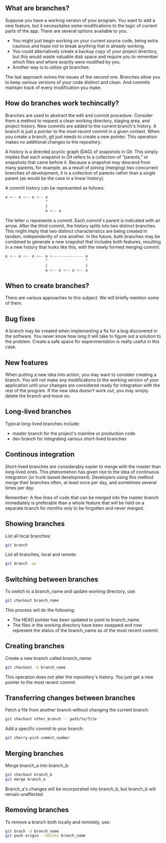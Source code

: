 ## What are branches?
Suppose you have a working  version of your program. You want to add a new feature, but it necessitates some modifications to the logic of current parts of the app. There are several options available to you. 

* You might just begin working on your current source code, being extra cautious and hope not to break anything that is already working. 
* You could alternatively create a backup copy of your project directory, but this would waste valuable disk space and require you to remember which files and where exactly were modified by you. 
* Another way is to utilize git branches. 

The last approach solves the issues of the second one. Branches allow you to keep various versions of your code distinct and clean. And commits maintain track of every modification you make. 

## How do branches work techincally?
Branches are used to abstract the edit and commit procedure. Consider them a method to request a clean working directory, staging area, and project history. New commits are added to the current branch's history. A branch is just a pointer to the most recent commit in a given context. When you create a branch, git just needs to create a new pointer. This operation makes no additional changes to the repository. 

A history is a directed acyclic graph (DAG) of snapshots in Git. This simply implies that each snapshot in Git refers to a collection of "parents," or snapshots that came before it. Because a snapshot may descend from many parents, for example, as a result of joining (merging) two concurrent branches of development, it is a collection of parents rather than a single parent (as would be the case in a linear history).

A commit history can be represented as follows: 

```bash
o <-- o <-- o <-- o 
                  ^
                  |
                  o <-- o
```

The letter o represents a commit. Each commit's parent is indicated with an arrow. After the third commit, the history splits into two distinct branches. This might imply that two distinct characteristics are being created in tandem, independently of one another. In the future, both branches may be combined to generate a new snapshot that includes both features, resulting in a new history that looks like this, with the newly formed merging commit: 

```bash
o <-- o <-- o <-- o <-------------- o
                  ^                 ^
                  |                 |
                  o <-- o <-- o <-- o
```

## When to create branches?

There are various approaches to this subject. We will briefly mention some of them.

<h2>Bug fixes</h2>
A branch may be created when implementing a fix for a bug discovered in the software. You never know how long it will take to figure out a solution to the problem. Create a safe space for experimentation is really useful in this case.

<h2>New features</h2>
When putting a new idea into action, you may want to consider creating a branch. You will not make any modifications to the working version of your application until your changes are considered ready for integration with the rest of the program. If the new idea doesn't work out, you may simply delete the branch and move on. 

<h2>Long-lived branches</h2>

Typical long-lived branches include: 
* master branch for the project's mainline or production code 
* dev branch for integrating various short-lived branches 

<h2>Continous integration</h2>
Short-lived branches are considerably easier to merge with the master than long-lived ones. This phenomenon has given rise to the idea of continuous integration (or trunk based development). Developers using this method merge their branches often, at least once per day, and sometimes several times per day. 

Remember: A few lines of code that can be merged into the master branch immediately is preferable than a whole feature that will be held on a separate branch for months only to be forgotten and never merged. 

## Showing branches

List all local branches:

```bash
git branch
```

List all branches, local and remote:

```bash
git branch -av
```

## Switching between branches

To switch to a branch_name and update working directory, use:

```bash
git checkout branch_name
```

This process will do the following:

* The HEAD pointer has been updated to point to branch_name.
* The files in the working directory have been swapped and now represent the status of the branch_name as of the most recent commit. 

## Creating branches

Create a new branch called branch_name:

```bash
git checkout -b branch_name
```

This operation does not alter the repository's history. You just get a new pointer to the most recent commit. 

## Transferring changes between branches

Fetch a file from another branch without changing the current branch:

```bash
git checkout other_branch -- path/to/file 
```

Add a specific commit to your branch:

```bash
git cherry-pick commit_number
```

## Merging branches

Merge branch_a into branch_b:

```bash
git checkout branch_b
git merge branch_a
```

Branch_a's changes will be incorporated into branch_b, but branch_b will remain unaffected.

## Removing branches

To remove a branch both locally and remotely, use:

```bash
git brach -d branch_name
git push origin --delete branch_name
```
